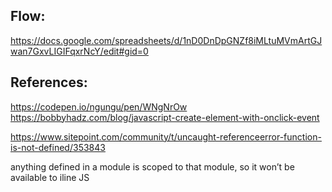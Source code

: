 ## Flow:
https://docs.google.com/spreadsheets/d/1nD0DnDpGNZf8iMLtuMVmArtGJwan7GxvLIGIFqxrNcY/edit#gid=0

## References:
https://codepen.io/ngungu/pen/WNgNrOw
https://bobbyhadz.com/blog/javascript-create-element-with-onclick-event

https://www.sitepoint.com/community/t/uncaught-referenceerror-function-is-not-defined/353843

anything defined in a module is scoped to that module, so it won’t be available to iline JS
